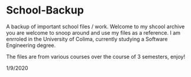 # School-Backup
A backup of important school files / work.
Welcome to my shcool archive you are welcome to snoop around and use my files as a reference.
I am enrroled in the University of Colima, currently studying a Software Engineering degree.

The files are from various courses over the course of 3 semesters, enjoy!

1/9/2020
